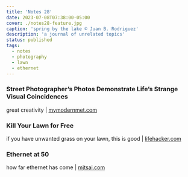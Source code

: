 ```yaml
---
title: 'Notes 28'
date: 2023-07-08T07:38:00-05:00
cover: ./notes28-feature.jpg
caption: 'spring by the lake © Juan B. Rodriguez'
description: 'a journal of unrelated topics'
status: published
tags:
  - notes
  - photography
  - lawn
  - ethernet
---
```


### Street Photographer’s Photos Demonstrate Life’s Strange Visual Coincidences

great creativity | [mymodernmet.com](https://mymodernmet.com/anthimos-ntagkas-street-photography/)

### Kill Your Lawn for Free

if you have unwanted grass on your lawn, this is good | [lifehacker.com](https://lifehacker.com/kill-your-lawn-for-free-and-replace-it-with-something-1850575657)

### Ethernet at 50

how far ethernet has come | [mjtsai.com](https://mjtsai.com/blog/2023/07/07/ethernet-at-50/)
